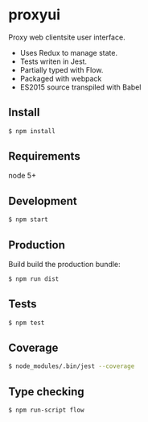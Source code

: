 # proxyui

Proxy web clientsite user interface.

* Uses Redux to manage state. 
* Tests writen in Jest. 
* Partially typed with Flow. 
* Packaged with webpack
* ES2015 source transpiled with Babel

## Install

```sh
$ npm install
```

## Requirements

node 5+

## Development

```sh
$ npm start
```

## Production

Build build the production bundle:

```sh
$ npm run dist
```

## Tests

```sh
$ npm test
```

## Coverage

```sh
$ node_modules/.bin/jest --coverage 
```

## Type checking

```sh
$ npm run-script flow
